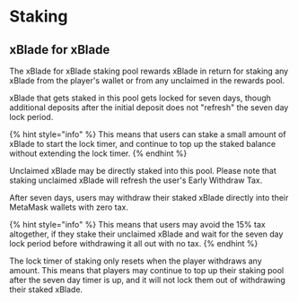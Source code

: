 # Staking

## xBlade for xBlade

The xBlade for xBlade staking pool rewards xBlade in return for staking any xBlade from the player's wallet or from any unclaimed in the rewards pool.

xBlade that gets staked in this pool gets locked for seven days, though additional deposits after the initial deposit does not "refresh" the seven day lock period.

{% hint style="info" %}
This means that users can stake a small amount of xBlade to start the lock timer, and continue to top up the staked balance without extending the lock timer.
{% endhint %}

Unclaimed xBlade may be directly staked into this pool. Please note that staking unclaimed xBlade will refresh the user's Early Withdraw Tax.

After seven days, users may withdraw their staked xBlade directly into their MetaMask wallets with zero tax.

{% hint style="info" %}
This means that users may avoid the 15% tax altogether, if they stake their unclaimed xBlade and wait for the seven day lock period before withdrawing it all out with no tax.
{% endhint %}

The lock timer of staking only resets when the player withdraws any amount. This means that players may continue to top up their staking pool after the seven day timer is up, and it will not lock them out of withdrawing their staked xBlade.

